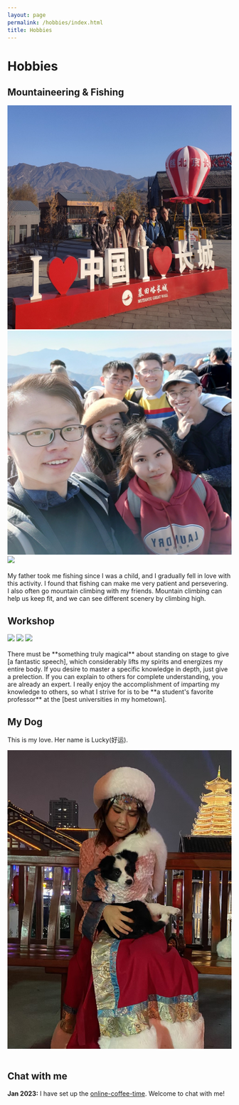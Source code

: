 ```yaml
---
layout: page
permalink: /hobbies/index.html
title: Hobbies
---
```


# Hobbies

## Mountaineering & Fishing

<div class="third">
<img src="https://github.com/YanyingWei1997/YanyingWei1997.github.io/blob/main/images/Mountaineering.jpg?raw=true">
<img src="https://github.com/YanyingWei1997/YanyingWei1997.github.io/blob/main/images/climbing.jpg?raw=true">
<img src="./images/surfing1.JPG">
</div>
<br> My father took me fishing since I was a child, and I gradually fell in love with this activity. I found that fishing can make me very patient and persevering. 
I also often go mountain climbing with my friends. Mountain climbing can help us keep fit, and we can see different scenery by climbing high.


## Workshop

<div class="third">
<img src="./images/prelection1.JPG">
<img src="./images/speech1.JPG">
<img src="./images/speech3.JPG">
</div>
<br>There must be **something truly magical** about standing on stage to give [a fantastic speech], which considerably lifts my spirits and energizes my entire body. If you desire to master a specific knowledge in depth, just give a prelection. If you can explain to others for complete understanding, you are already an expert. I really enjoy the accomplishment of imparting my knowledge to others, so what I strive for is to be **a student's favorite professor** at the [best universities in my hometown].





## My Dog

This is my love. Her name is Lucky(好运).

<div>
<img src="https://github.com/YanyingWei1997/YanyingWei1997.github.io/blob/main/images/dog1.jpg?raw=true">
</div>
<br>

## Chat with me

**Jan 2023:** I have set up the [online-coffee-time](https://calendly.com/yanyingwei/30min). Welcome to chat with me!


<!-- Calendly inline widget begin -->
<div class="calendly-inline-widget" data-url="https://calendly.com/yanyingwei/30min" style="min-width:320px;height:700px;"></div>
<script type="text/javascript" src="https://assets.calendly.com/assets/external/widget.js" async></script>
<!-- Calendly inline widget end -->